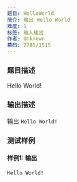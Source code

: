 ```yaml
---
题目: HelloWorld
简介: 输出 Hello World
难度: 1
标签: 输入输出
作者: Unknown
慕码: 2785/1515
---
```


### 题目描述

Hello World!

### 输出描述

输出 `Hello World!`

### 测试样例

#### 样例1: 输出

```
Hello World!
```

